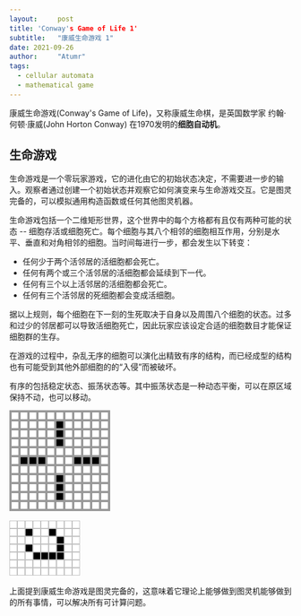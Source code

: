 ```yaml
---
layout:     post
title: 'Conway's Game of Life 1'
subtitle:   "康威生命游戏 1"
date: 2021-09-26
author:     "Atumr"
tags:
  - cellular automata
  - mathematical game
---
```



康威生命游戏(Conway's Game of Life)，又称康威生命棋，是英国数学家 约翰·何顿·康威(John Horton Conway) 在1970发明的**细胞自动机**。  

## 生命游戏

生命游戏是一个零玩家游戏，它的进化由它的初始状态决定，不需要进一步的输入。观察者通过创建一个初始状态并观察它如何演变来与生命游戏交互。它是图灵完备的，可以模拟通用构造函数或任何其他图灵机器。  

生命游戏包括一个二维矩形世界，这个世界中的每个方格都有且仅有两种可能的状态 -- 细胞存活或细胞死亡。每个细胞与其八个相邻的细胞相互作用，分别是水平、垂直和对角相邻的细胞。当时间每进行一步，都会发生以下转变：  
- 任何少于两个活邻居的活细胞都会死亡。
- 任何有两个或三个活邻居的活细胞都会延续到下一代。
- 任何有三个以上活邻居的活细胞都会死亡。
- 任何有三个活邻居的死细胞都会变成活细胞。

据以上规则，每个细胞在下一刻的生死取决于自身以及周围八个细胞的状态。过多和过少的邻居都可以导致活细胞死亡，因此玩家应该设定合适的细胞数目才能保证细胞群的生存。

在游戏的过程中，杂乱无序的细胞可以演化出精致有序的结构，而已经成型的结构也有可能受到其他外部细胞的的“入侵”而被破坏。

有序的包括稳定状态、振荡状态等。其中振荡状态是一种动态平衡，可以在原区域保持不动，也可以移动。

![振荡状态](../images/180px-TrafficLight.gif "振荡状态")

![会移动的振荡状态](../images/Game_of_life_animated_LWSS.gif "会移动的振荡状态")

上面提到康威生命游戏是图灵完备的，这意味着它理论上能够做到图灵机能够做到的所有事情，可以解决所有可计算问题。

